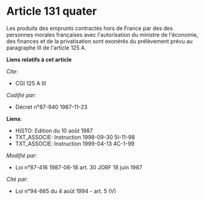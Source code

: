 # Article 131 quater

Les produits des emprunts contractés hors de France par des des personnes morales françaises avec l'autorisation du ministre
de l'économie, des finances et de la privatisation sont exonérés du prélèvement prévu au paragraphe III de l'article 125 A.

**Liens relatifs à cet article**

_Cite_:

  - CGI 125 A III

_Codifié par_:

  - Décret n°87-940 1987-11-23

**Liens**:

  - HISTO: Edition du 10 août 1987
  - TXT_ASSOCIE: Instruction 1998-09-30 5I-11-98
  - TXT_ASSOCIE: Instruction 1999-04-13 4C-1-99

_Modifié par_:

  - Loi n°87-416 1987-06-18 art. 30 JORF 18 juin 1987

_Cité par_:

  - Loi n°94-665 du 4 août 1994 - art. 5 (V)
